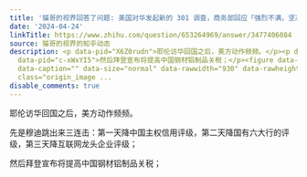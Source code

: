 ```yaml
---
title: '猫哥的视界回答了问题: 美国对华发起新的 301 调查，商务部回应「强烈不满，坚决反对」，如何解读美方此举？将产生哪些影响？'
date: '2024-04-24'
linkTitle: https://www.zhihu.com/question/653264969/answer/3477406084
source: 猫哥的视界的知乎动态
description: <p data-pid="X6Z0rudn">耶伦访华回国之后，美方动作频频。</p><p data-pid="gVUxk6cI">先是穆迪跳出来三连击：第一天降中国主权信用评级，第二天降国有六大行的评级，第三天降互联网龙头企业评级；</p><p
  data-pid="c-xWxYI5">然后拜登宣布将提高中国钢材铝制品关税；</p><figure data-size="normal"><img src="https://pic1.zhimg.com/v2-4b1f3a87d75f2a80d46acc1443589120_1440w.jpg"
  data-caption="" data-size="normal" data-rawwidth="930" data-rawheight="204" data-original-token="v2-a793394537d4c1191957fc4c9364b389"
  class="origin_image ...
disable_comments: true
---
```

<p data-pid="X6Z0rudn">耶伦访华回国之后，美方动作频频。</p><p data-pid="gVUxk6cI">先是穆迪跳出来三连击：第一天降中国主权信用评级，第二天降国有六大行的评级，第三天降互联网龙头企业评级；</p><p data-pid="c-xWxYI5">然后拜登宣布将提高中国钢材铝制品关税；</p><figure data-size="normal"><img src="https://pic1.zhimg.com/v2-4b1f3a87d75f2a80d46acc1443589120_1440w.jpg" data-caption="" data-size="normal" data-rawwidth="930" data-rawheight="204" data-original-token="v2-a793394537d4c1191957fc4c9364b389" class="origin_image ...